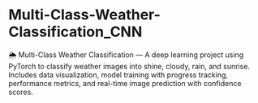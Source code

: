 # Multi-Class-Weather-Classification_CNN
🌦️ Multi-Class Weather Classification — A deep learning project using PyTorch to classify weather images into shine, cloudy, rain, and sunrise. Includes data visualization, model training with progress tracking, performance metrics, and real-time image prediction with confidence scores.
